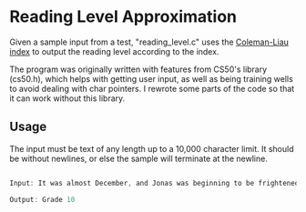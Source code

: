 # Reading Level Approximation

Given a sample input from a test, "reading_level.c" uses the [Coleman-Liau index](https://readabilityformulas.com/coleman-liau-readability-formula.php "The Coleman-Liau index") to output the reading level according to the index.

The program was originally written with features from CS50's library (cs50.h), which helps with getting user input, as well as being training wells to avoid dealing with char pointers. I rewrote some parts of the code so that it can work without this library.

## Usage

The input must be text of any length up to a 10,000 character limit. It should be without newlines, or else the sample will terminate at the newline.

```c

Input: It was almost December, and Jonas was beginning to be frightened. No. Wrong word, Jonas thought. Frightened meant that deep, sickening feeling of something terrible about to happen. Frightened was the way he had felt a year ago when an >unidentified aircraft had overflown the community twice. He had seen it both times.

Output: Grade 10

```
